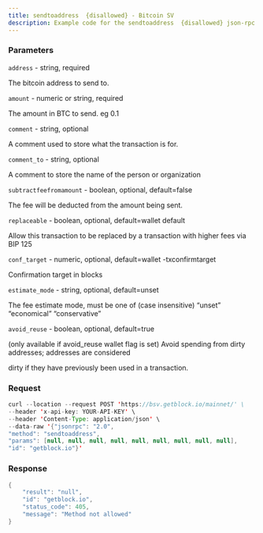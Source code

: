 ```yaml
---
title: sendtoaddress  {disallowed} - Bitcoin SV
description: Example code for the sendtoaddress  {disallowed} json-rpc method. Сomplete guide on how to use sendtoaddress  {disallowed} json-rpc in GetBlock.io Web3 documentation.
---
```


### Parameters


`address` - string, required

The bitcoin address to send to.

`amount` - numeric or string, required

The amount in BTC to send. eg 0.1

`comment` - string, optional

A comment used to store what the transaction is for.

`comment_to` - string, optional

A comment to store the name of the person or organization

`subtractfeefromamount` - boolean, optional, default=false

The fee will be deducted from the amount being sent.

`replaceable` - boolean, optional, default=wallet default

Allow this transaction to be replaced by a transaction with higher fees
via BIP 125

`conf_target` - numeric, optional, default=wallet -txconfirmtarget

Confirmation target in blocks

`estimate_mode` - string, optional, default=unset

The fee estimate mode, must be one of (case insensitive) “unset”
“economical” “conservative”

`avoid_reuse` - boolean, optional, default=true

(only available if avoid_reuse wallet flag is set) Avoid spending from
dirty addresses; addresses are considered

dirty if they have previously been used in a transaction.

### Request

``` java
curl --location --request POST 'https://bsv.getblock.io/mainnet/' \ 
--header 'x-api-key: YOUR-API-KEY' \ 
--header 'Content-Type: application/json' \ 
--data-raw '{"jsonrpc": "2.0",
"method": "sendtoaddress",
"params": [null, null, null, null, null, null, null, null, null],
"id": "getblock.io"}'
```

###  Response

``` java
{
    "result": "null",
    "id": "getblock.io",
    "status_code": 405,
    "message": "Method not allowed"
}
```

